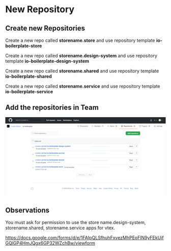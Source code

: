 # New Repository

## Create new Repositories

Create a new repo called **storename.store** and use repository template **io-boilerplate-store**

Create a new repo called **storename.design-system** and use repository template **io-boilerplate-design-system**

Create a new repo called **storename.shared** and use repository template **io-boilerplate-shared**

Create a new repo called **storename.service** and use repository template **io-boilerplate-service**

## Add the repositories in Team

![Create team](./io-boilerplate.png "Create team")

## Observations

You must ask for permission to use the store name.design-system, storename.shared, storename.service apps for vtex.

https://docs.google.com/forms/d/e/1FAIpQLSfhuhFxvezMhPEoFlN9yFEkUifGQlGP4HmJQgx6GP32WZchBw/viewform


